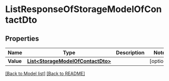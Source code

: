 # ListResponseOfStorageModelOfContactDto
## Properties
Name | Type | Description | Notes
------------ | ------------- | ------------- | -------------
**Value** | [**List&lt;StorageModelOfContactDto&gt;**](StorageModelOfContactDto.md) |  | [optional] 


[[Back to Model list]](Models.md) [[Back to README]](README.md)

